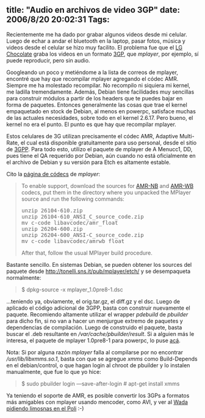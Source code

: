 title: "Audio en archivos de video 3GP"
date: 2006/8/20 20:02:31
Tags: 
---
<p>Recientemente me ha dado por grabar algunos videos desde mi celular. Luego de echar a andar el bluetooth en la laptop, pasar fotos, música y videos desde el celular se hizo muy facilito. El problema fue que el <a target="_blank" href="http://chocolate.lgmobile.com">LG Chocolate</a> graba los videos en un formato <a target="_blank" href="http://en.wikipedia.org/wiki/3GP">3GP</a>, que <em>mplayer</em>, por ejemplo, sí puede reproducir, pero sin audio.

Googleando un poco y metiéndome a la lista de correos de mplayer, encontré que hay que recompilar mplayer agregando el códec AMR. Siempre me ha molestado recompilar. No recompilo ni siquiera mi kernel, me ladilla tremendamente. Además, Debian tiene facilidades muy sencillas para construir módulos a partir de los headers que te puedes bajar en forma de paquetes. Entonces generalmente las cosas que trae el kernel empaquetado en stock de Debian, al menos en powerpc, satisface muchas de las actuales necesidades, sobre todo en el kernel 2.6.17. Pero bueno, el kernel no era el punto. El punto es que hay que recompilar mplayer.

Estos celulares de 3G utilizan precisamente el códec AMR, Adaptive Multi-Rate, el cual está disponible gratuitamente para uso personal, desde el sitio de <a target="_blank" href="http://www.3gpp.org">3GPP</a>. Para todo esto, utilizo el paquete de mplayer de A Menucc1, DD, pues tiene el QA requerido por Debian, aún cuando no está oficialmente en el archivo de Debian y su versión para Etch es altamente estable.

Cito la <a target="_blank" href="http://www.mplayerhq.hu/DOCS/HTML/en/audio-codecs.html">página de códecs</a> de <em>mplayer</em>:
</p>
<blockquote>To enable support, download the sources for <a target="_top" href="http://www.3gpp.org/ftp/Specs/latest/Rel-6/26_series/26104-610.zip">AMR-NB</a> and <a target="_top" href="http://www.3gpp.org/ftp/Specs/latest/Rel-6/26_series/26204-600.zip">AMR-WB</a> codecs, put them in the directory where you unpacked the MPlayer source and run the following commands:
<pre>unzip 26104-610.zip
unzip 26104-610_ANSI_C_source_code.zip
mv c-code libavcodec/amr_float
unzip 26204-600.zip
unzip 26204-600_ANSI-C_source_code.zip
mv c-code libavcodec/amrwb_float</pre>
After that, follow the usual MPlayer build procedure.</blockquote>
<p>
Bastante sencillo. En sistemas Debian, se pueden obtener los sources del paquete desde <a target="_blank" href="http://tonelli.sns.it/pub/mplayer/etch/"><a href="http://tonelli.sns.it/pub/mplayer/etch/">http://tonelli.sns.it/pub/mplayer/etch/</a></a> y se desempaqueta normalmente:
</p>
<blockquote>$ dpkg-source -x mplayer_1.0pre8-1.dsc</blockquote>
<p>
&#8230;teniendo ya, obviamente, el orig.tar.gz, el diff.gz y el dsc. Luego de aplicado el código adicional de 3GPP, basta con construir nuevamente el paquete. Recomiendo altamente utilizar el wrapper <em>pdebuild</em> de <em>pbuilder</em> para dicho fin, si no van a hacer un menjurgue extremo de paquetes y dependencias de compilación. Luego de construido el paquete, basta buscar el .deb resultante en <em>/var/cache/pbuilder/result</em>. Si a alguien más le interesa, el paquete de mplayer 1.0pre8-1 para powerpc, lo puse <a target="_blank" href="http://www.damog.net/files/misc/mplayer_1.0pre8-1_powerpc.deb">acá</a>.

Nota: Si por alguna razón <em>mplayer</em> falla al compilarse por no encontrar <em>/usr/lib/libxmms.so.1</em>, basta con que se agregue <em>xmms</em> como Build-Depends en el debian/control, o que hagan login al chroot de pbuilder y lo instalen manualmente, que fue lo que yo hice:
</p>
<blockquote>$ sudo pbuilder login &#8212;save-after-login
# apt-get install xmms</blockquote>
<p>
Ya teniendo el soporte de AMR, es posible convertir los 3GPs a formatos más amigables con mplayer usando mencoder, como AVI, y ver al <a target="_blank" href="http://www.damog.net/files/misc/wada-limosna.avi.zip">Wada pidiendo limosnas en el Poli</a> :-)
</p>
<blockquote></blockquote>
